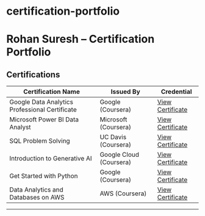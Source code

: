 # certification-portfolio

# Rohan Suresh – Certification Portfolio

## Certifications

| Certification Name | Issued By | Credential |
|--------------------|-----------|------------|
| Google Data Analytics Professional Certificate | Google (Coursera) | [View Certificate](https://coursera.org/share/c49eea56e1e22f34c12c2bd2014457f0) |
| Microsoft Power BI Data Analyst | Microsoft (Coursera) | [View Certificate](https://www.coursera.org/account/accomplishments/professional-cert/certificate/WERQCXKO6YDJ) |
| SQL Problem Solving | UC Davis (Coursera) | [View Certificate](https://coursera.org/share/790978b0d1788d0ba3d1abb7224357dd) |
| Introduction to Generative AI | Google Cloud (Coursera) | [View Certificate](https://coursera.org/share/05ab4751532d6ed6536e054d9e5ec7bf) |
| Get Started with Python | Google (Coursera) | [View Certificate](https://coursera.org/share/7755c7e09dfc90c264acd251489c4da3) |
| Data Analytics and Databases on AWS | AWS (Coursera) | [View Certificate](https://coursera.org/share/76efc107e896d6bddc6dff1267ff7ba5) |

---
